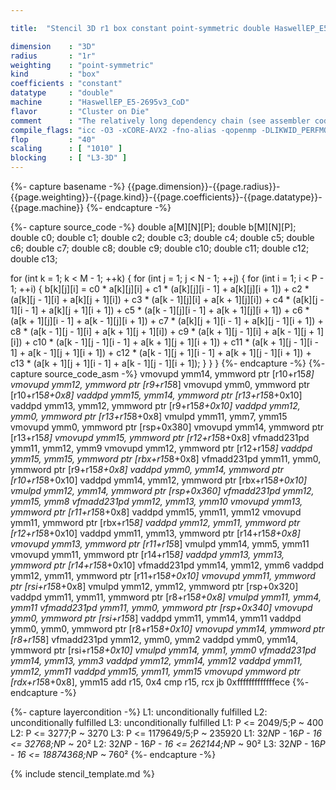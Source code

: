 ```yaml
---

title:  "Stencil 3D r1 box constant point-symmetric double HaswellEP_E5-2695v3_CoD"

dimension    : "3D"
radius       : "1r"
weighting    : "point-symmetric"
kind         : "box"
coefficients : "constant"
datatype     : "double"
machine      : "HaswellEP_E5-2695v3_CoD"
flavor       : "Cluster on Die"
comment      : "The relatively long dependency chain (see assembler code) is a common issue for boxed stencils. This makes this code in general core bound because of those dependencies."
compile_flags: "icc -O3 -xCORE-AVX2 -fno-alias -qopenmp -DLIKWID_PERFMON -Ilikwid-4.3.2/include -Llikwid-4.3.2/lib -Iheaders/dummy.c stencil_compilable.c -o stencil -llikwid"
flop         : "40"
scaling      : [ "1010" ]
blocking     : [ "L3-3D" ]
---
```


{%- capture basename -%}
{{page.dimension}}-{{page.radius}}-{{page.weighting}}-{{page.kind}}-{{page.coefficients}}-{{page.datatype}}-{{page.machine}}
{%- endcapture -%}

{%- capture source_code -%}
double a[M][N][P];
double b[M][N][P];
double c0;
double c1;
double c2;
double c3;
double c4;
double c5;
double c6;
double c7;
double c8;
double c9;
double c10;
double c11;
double c12;
double c13;

for (int k = 1; k < M - 1; ++k) {
  for (int j = 1; j < N - 1; ++j) {
    for (int i = 1; i < P - 1; ++i) {
      b[k][j][i] =
          c0 * a[k][j][i] + c1 * (a[k][j][i - 1] + a[k][j][i + 1]) +
          c2 * (a[k][j - 1][i] + a[k][j + 1][i]) +
          c3 * (a[k - 1][j][i] + a[k + 1][j][i]) +
          c4 * (a[k][j - 1][i - 1] + a[k][j + 1][i + 1]) +
          c5 * (a[k - 1][j][i - 1] + a[k + 1][j][i + 1]) +
          c6 * (a[k + 1][j][i - 1] + a[k - 1][j][i + 1]) +
          c7 * (a[k][j + 1][i - 1] + a[k][j - 1][i + 1]) +
          c8 * (a[k - 1][j - 1][i] + a[k + 1][j + 1][i]) +
          c9 * (a[k + 1][j - 1][i] + a[k - 1][j + 1][i]) +
          c10 * (a[k - 1][j - 1][i - 1] + a[k + 1][j + 1][i + 1]) +
          c11 * (a[k + 1][j - 1][i - 1] + a[k - 1][j + 1][i + 1]) +
          c12 * (a[k - 1][j + 1][i - 1] + a[k + 1][j - 1][i + 1]) +
          c13 * (a[k + 1][j + 1][i - 1] + a[k - 1][j - 1][i + 1]);
    }
  }
}
{%- endcapture -%}
{%- capture source_code_asm -%}
vmovupd ymm14, ymmword ptr [r10+r15*8]
vmovupd ymm12, ymmword ptr [r9+r15*8]
vmovupd ymm0, ymmword ptr [r10+r15*8+0x8]
vaddpd ymm15, ymm14, ymmword ptr [r13+r15*8+0x10]
vaddpd ymm13, ymm12, ymmword ptr [r9+r15*8+0x10]
vaddpd ymm12, ymm0, ymmword ptr [r13+r15*8+0x8]
vmulpd ymm11, ymm7, ymm15
vmovupd ymm0, ymmword ptr [rsp+0x380]
vmovupd ymm14, ymmword ptr [r13+r15*8]
vmovupd ymm15, ymmword ptr [r12+r15*8+0x8]
vfmadd231pd ymm11, ymm12, ymm9
vmovupd ymm12, ymmword ptr [r12+r15*8]
vaddpd ymm15, ymm15, ymmword ptr [rbx+r15*8+0x8]
vfmadd231pd ymm11, ymm0, ymmword ptr [r9+r15*8+0x8]
vaddpd ymm0, ymm14, ymmword ptr [r10+r15*8+0x10]
vaddpd ymm14, ymm12, ymmword ptr [rbx+r15*8+0x10]
vmulpd ymm12, ymm14, ymmword ptr [rsp+0x360]
vfmadd231pd ymm12, ymm15, ymm8
vfmadd231pd ymm12, ymm13, ymm10
vmovupd ymm13, ymmword ptr [r11+r15*8+0x8]
vaddpd ymm15, ymm11, ymm12
vmovupd ymm11, ymmword ptr [rbx+r15*8]
vaddpd ymm12, ymm11, ymmword ptr [r12+r15*8+0x10]
vaddpd ymm11, ymm13, ymmword ptr [r14+r15*8+0x8]
vmovupd ymm13, ymmword ptr [r11+r15*8]
vmulpd ymm14, ymm5, ymm11
vmovupd ymm11, ymmword ptr [r14+r15*8]
vaddpd ymm13, ymm13, ymmword ptr [r14+r15*8+0x10]
vfmadd231pd ymm14, ymm12, ymm6
vaddpd ymm12, ymm11, ymmword ptr [r11+r15*8+0x10]
vmovupd ymm11, ymmword ptr [rsi+r15*8+0x8]
vmulpd ymm12, ymm12, ymmword ptr [rsp+0x320]
vaddpd ymm11, ymm11, ymmword ptr [r8+r15*8+0x8]
vmulpd ymm11, ymm4, ymm11
vfmadd231pd ymm11, ymm0, ymmword ptr [rsp+0x340]
vmovupd ymm0, ymmword ptr [rsi+r15*8]
vaddpd ymm11, ymm14, ymm11
vaddpd ymm0, ymm0, ymmword ptr [r8+r15*8+0x10]
vmovupd ymm14, ymmword ptr [r8+r15*8]
vfmadd231pd ymm12, ymm0, ymm2
vaddpd ymm0, ymm14, ymmword ptr [rsi+r15*8+0x10]
vmulpd ymm14, ymm1, ymm0
vfmadd231pd ymm14, ymm13, ymm3
vaddpd ymm12, ymm14, ymm12
vaddpd ymm11, ymm12, ymm11
vaddpd ymm15, ymm11, ymm15
vmovupd ymmword ptr [rdx+r15*8+0x8], ymm15
add r15, 0x4
cmp r15, rcx
jb 0xfffffffffffffece
{%- endcapture -%}

{%- capture layercondition -%}
L1: unconditionally fulfilled
L2: unconditionally fulfilled
L3: unconditionally fulfilled
L1: P <= 2049/5;P ~ 400
L2: P <= 3277;P ~ 3270
L3: P <= 1179649/5;P ~ 235920
L1: 32*N*P - 16*P - 16 <= 32768;N*P ~ 20²
L2: 32*N*P - 16*P - 16 <= 262144;N*P ~ 90²
L3: 32*N*P - 16*P - 16 <= 18874368;N*P ~ 760²
{%- endcapture -%}

{% include stencil_template.md %}
